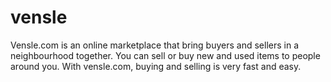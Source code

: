 # vensle
Vensle.com is an online marketplace that bring buyers and sellers in a neighbourhood together. You can sell or buy new and used items to people around you. With vensle.com, buying and selling is very fast and easy.
